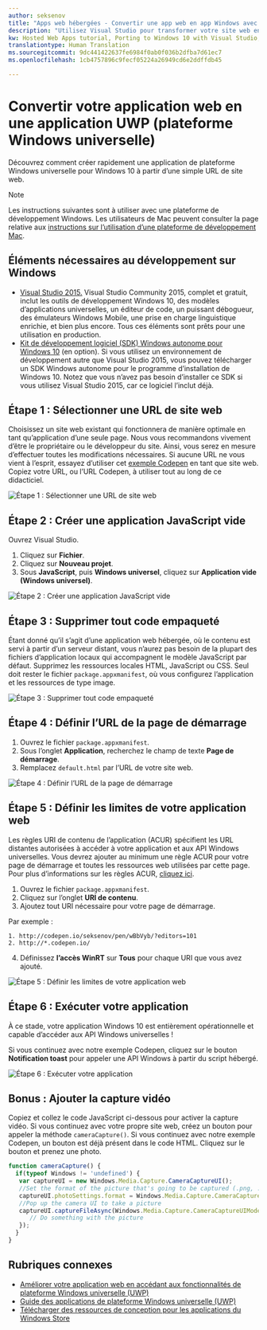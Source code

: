 ```yaml
---
author: seksenov
title: "Apps web hébergées - Convertir une app web en app Windows avec Visual Studio"
description: "Utilisez Visual Studio pour transformer votre site web en application de plateforme Windows universelle (UWP) pour Windows 10."
kw: Hosted Web Apps tutorial, Porting to Windows 10 with Visual Studio, How to convert website to Windows, How to add website to Windows Store, Packaging web application for Microsoft Store, Test Windows 10 native features and runtime APIs with CodePen, How to use Windows Cortana Live Tiles Built-in Camera on my Website with remote JavaScript
translationtype: Human Translation
ms.sourcegitcommit: 9dc441422637fe6984f0ab0f036b2dfba7d61ec7
ms.openlocfilehash: 1cb4757896c9fecf05224a26949cd6e2ddffdb45

---
```


# <a name="convert-your-web-application-to-a-universal-windows-platform-uwp-app"></a>Convertir votre application web en une application UWP (plateforme Windows universelle)

Découvrez comment créer rapidement une application de plateforme Windows universelle pour Windows 10 à partir d’une simple URL de site web. 

> [!NOTE]
> Les instructions suivantes sont à utiliser avec une plateforme de développement Windows. Les utilisateurs de Mac peuvent consulter la page relative aux [instructions sur l’utilisation d’une plateforme de développement Mac](/hwa-create-mac.md).

## <a name="what-you-need-to-develop-on-windows"></a>Éléments nécessaires au développement sur Windows

- [Visual Studio 2015.](https://www.visualstudio.com/) Visual Studio Community 2015, complet et gratuit, inclut les outils de développement Windows 10, des modèles d’applications universelles, un éditeur de code, un puissant débogueur, des émulateurs Windows Mobile, une prise en charge linguistique enrichie, et bien plus encore. Tous ces éléments sont prêts pour une utilisation en production.
- [Kit de développement logiciel (SDK) Windows autonome pour Windows 10](https://dev.windows.com/downloads/windows-10-sdk) (en option). Si vous utilisez un environnement de développement autre que Visual Studio 2015, vous pouvez télécharger un SDK Windows autonome pour le programme d’installation de Windows 10. Notez que vous n’avez pas besoin d’installer ce SDK si vous utilisez Visual Studio 2015, car ce logiciel l’inclut déjà.

## <a name="step-1-pick-a-website-url"></a>Étape 1 : Sélectionner une URL de site web
Choisissez un site web existant qui fonctionnera de manière optimale en tant qu’application d’une seule page. Nous vous recommandons vivement d’être le propriétaire ou le développeur du site. Ainsi, vous serez en mesure d’effectuer toutes les modifications nécessaires. Si aucune URL ne vous vient à l’esprit, essayez d’utiliser cet [exemple Codepen](http://codepen.io/seksenov/pen/wBbVyb/?editors=101) en tant que site web. Copiez votre URL, ou l’URL Codepen, à utiliser tout au long de ce didacticiel. 

![Étape 1 : Sélectionner une URL de site web](images/hwa-to-uwp/windows_step1.png)

## <a name="step-2-create-a-blank-javascript-app"></a>Étape 2 : Créer une application JavaScript vide

Ouvrez Visual Studio.
1. Cliquez sur **Fichier**.
2. Cliquez sur **Nouveau projet**.
3. Sous **JavaScript**, puis **Windows universel**, cliquez sur **Application vide (Windows universel)**.

![Étape 2 : Créer une application JavaScript vide](images/hwa-to-uwp/windows_step2.png)

## <a name="step-3-delete-any-packaged-code"></a>Étape 3 : Supprimer tout code empaqueté

Étant donné qu’il s’agit d’une application web hébergée, où le contenu est servi à partir d’un serveur distant, vous n’aurez pas besoin de la plupart des fichiers d’application locaux qui accompagnent le modèle JavaScript par défaut. Supprimez les ressources locales HTML, JavaScript ou CSS. Seul doit rester le fichier `package.appxmanifest`, où vous configurez l’application et les ressources de type image.

![Étape 3 : Supprimer tout code empaqueté](images/hwa-to-uwp/windows_step3.png)

## <a name="step-4-set-the-start-page-url"></a>Étape 4 : Définir l’URL de la page de démarrage

1. Ouvrez le fichier `package.appxmanifest`.
2. Sous l’onglet **Application**, recherchez le champ de texte **Page de démarrage**.
3. Remplacez `default.html` par l’URL de votre site web.

![Étape 4 : Définir l’URL de la page de démarrage](images/hwa-to-uwp/windows_step4.png)

## <a name="step-5-define-the-boundaries-of-your-web-app"></a>Étape 5 : Définir les limites de votre application web

Les règles URI de contenu de l’application (ACUR) spécifient les URL distantes autorisées à accéder à votre application et aux API Windows universelles. Vous devrez ajouter au minimum une règle ACUR pour votre page de démarrage et toutes les ressources web utilisées par cette page. Pour plus d’informations sur les règles ACUR, [cliquez ici](./hwa-access-features.md).
1. Ouvrez le fichier `package.appxmanifest`.
2. Cliquez sur l’onglet **URI de contenu**.
3. Ajoutez tout URI nécessaire pour votre page de démarrage.

Par exemple :
```
1. http://codepen.io/seksenov/pen/wBbVyb/?editors=101
2. http://*.codepen.io/
```
4. Définissez **l’accès WinRT** sur **Tous** pour chaque URI que vous avez ajouté.

![Étape 5 : Définir les limites de votre application web](images/hwa-to-uwp/windows_step5.png)

## <a name="step-6-run-your-app"></a>Étape 6 : Exécuter votre application

À ce stade, votre application Windows 10 est entièrement opérationnelle et capable d’accéder aux API Windows universelles !

Si vous continuez avec notre exemple Codepen, cliquez sur le bouton **Notification toast** pour appeler une API Windows à partir du script hébergé.

![Étape 6 : Exécuter votre application](images/hwa-to-uwp/windows_step6.png)

## <a name="bonus-add-camera-capture"></a>Bonus : Ajouter la capture vidéo

Copiez et collez le code JavaScript ci-dessous pour activer la capture vidéo. Si vous continuez avec votre propre site web, créez un bouton pour appeler la méthode `cameraCapture()`. Si vous continuez avec notre exemple Codepen, un bouton est déjà présent dans le code HTML. Cliquez sur le bouton et prenez une photo.

```JavaScript
function cameraCapture() {
  if(typeof Windows != 'undefined') {
   var captureUI = new Windows.Media.Capture.CameraCaptureUI();
   //Set the format of the picture that's going to be captured (.png, .jpg, ...)
   captureUI.photoSettings.format = Windows.Media.Capture.CameraCaptureUIPhotoFormat.png;
   //Pop up the camera UI to take a picture
   captureUI.captureFileAsync(Windows.Media.Capture.CameraCaptureUIMode.photo).then(function (capturedItem) {
      // Do something with the picture
   });
  }
}
```

## <a name="related-topics"></a>Rubriques connexes

- [Améliorer votre application web en accédant aux fonctionnalités de plateforme Windows universelle (UWP)](hwa-access-features.md)
- [Guide des applications de plateforme Windows universelle (UWP)](http://go.microsoft.com/fwlink/p/?LinkID=397871)
- [Télécharger des ressources de conception pour les applications du Windows Store](https://msdn.microsoft.com/library/windows/apps/xaml/bg125377.aspx)



<!--HONumber=Dec16_HO1-->


